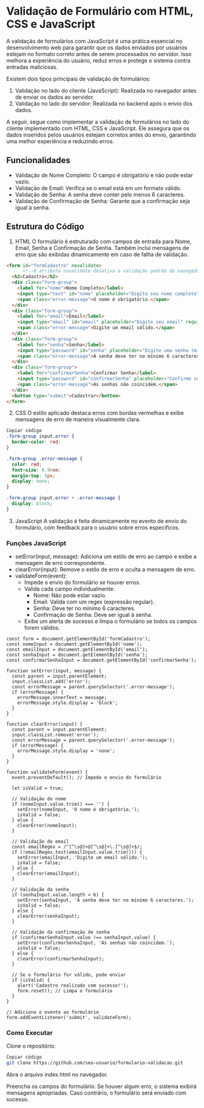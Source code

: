 # Validação de Formulário com HTML, CSS e JavaScript
A validação de formulários com JavaScript é uma prática essencial no desenvolvimento web para garantir que os dados enviados por usuários estejam no formato correto antes de serem processados no servidor. Isso melhora a experiência do usuário, reduz erros e protege o sistema contra entradas maliciosas.

Existem dois tipos principais de validação de formulários:

1. Validação no lado do cliente (JavaScript): Realizada no navegador antes de enviar os dados ao servidor.
2. Validação no lado do servidor: Realizada no backend após o envio dos dados.

A seguir, segue como implementar a validação de formulários no lado do cliente implementado com HTML, CSS e JavaScript. Ele assegura que os dados inseridos pelos usuários estejam corretos antes do envio, garantindo uma melhor experiência e reduzindo erros.

## Funcionalidades
* Validação de Nome Completo: O campo é obrigatório e não pode estar vazio.
* Validação de Email: Verifica se o email está em um formato válido.
* Validação de Senha: A senha deve conter pelo menos 6 caracteres.
* Validação de Confirmação de Senha: Garante que a confirmação seja igual à senha.

## Estrutura do Código
1. HTML
O formulário é estruturado com campos de entrada para Nome, Email, Senha e Confirmação de Senha. Também inclui mensagens de erro que são exibidas dinamicamente em caso de falha de validação.

````html
<form id="formCadastro" novalidate> 
      <!--O atributo novalidate desativa a validação padrão do navegador.-->
  <h2>Cadastro</h2>
  <div class="form-group">
    <label for="nome">Nome Completo</label>
    <input type="text" id="nome" placeholder="Digite seu nome completo" required>
    <span class="error-message">O nome é obrigatório.</span>
  </div>
  <div class="form-group">
    <label for="email">Email</label>
    <input type="email" id="email" placeholder="Digite seu email" required>
    <span class="error-message">Digite um email válido.</span>
  </div>
  <div class="form-group">
    <label for="senha">Senha</label>
    <input type="password" id="senha" placeholder="Digite uma senha (min. 6 caracteres)" required>
    <span class="error-message">A senha deve ter no mínimo 6 caracteres.</span>
  </div>
  <div class="form-group">
    <label for="confirmarSenha">Confirmar Senha</label>
    <input type="password" id="confirmarSenha" placeholder="Confirme sua senha" required>
    <span class="error-message">As senhas não coincidem.</span>
  </div>
  <button type="submit">Cadastrar</button>
</form>
````

2. CSS
O estilo aplicado destaca erros com bordas vermelhas e exibe mensagens de erro de maneira visualmente clara.

````css
Copiar código
.form-group input.error {
  border-color: red;
}

.form-group .error-message {
  color: red;
  font-size: 0.9rem;
  margin-top: 5px;
  display: none;
}

.form-group input.error + .error-message {
  display: block;
}
````

3. JavaScript
A validação é feita dinamicamente no evento de envio do formulário, com feedback para o usuário sobre erros específicos.

### Funções JavaScript

* setError(input, message): Adiciona um estilo de erro ao campo e exibe a mensagem de erro correspondente.
* clearError(input): Remove o estilo de erro e oculta a mensagem de erro.
* validateForm(event):
    * Impede o envio do formulário se houver erros.
    * Valida cada campo individualmente:
        * Nome: Não pode estar vazio.
        * Email: Valida com um regex (expressão regular).
        * Senha: Deve ter no mínimo 6 caracteres.
        * Confirmação de Senha: Deve ser igual à senha.
    * Exibe um alerta de sucesso e limpa o formulário se todos os campos forem válidos.


````JS
const form = document.getElementById('formCadastro');
const nomeInput = document.getElementById('nome');
const emailInput = document.getElementById('email');
const senhaInput = document.getElementById('senha');
const confirmarSenhaInput = document.getElementById('confirmarSenha');

function setError(input, message) {
  const parent = input.parentElement;
  input.classList.add('error');
  const errorMessage = parent.querySelector('.error-message');
  if (errorMessage) {
    errorMessage.innerText = message;
    errorMessage.style.display = 'block';
  }
}

function clearError(input) {
  const parent = input.parentElement;
  input.classList.remove('error');
  const errorMessage = parent.querySelector('.error-message');
  if (errorMessage) {
    errorMessage.style.display = 'none';
  }
}

function validateForm(event) {
  event.preventDefault(); // Impede o envio do formulário

  let isValid = true;

  // Validação do nome
  if (nomeInput.value.trim() === '') {
    setError(nomeInput, 'O nome é obrigatório.');
    isValid = false;
  } else {
    clearError(nomeInput);
  }

  // Validação do email
  const emailRegex = /^[^\s@]+@[^\s@]+\.[^\s@]+$/;
  if (!emailRegex.test(emailInput.value.trim())) {
    setError(emailInput, 'Digite um email válido.');
    isValid = false;
  } else {
    clearError(emailInput);
  }

  // Validação da senha
  if (senhaInput.value.length < 6) {
    setError(senhaInput, 'A senha deve ter no mínimo 6 caracteres.');
    isValid = false;
  } else {
    clearError(senhaInput);
  }

  // Validação da confirmação de senha
  if (confirmarSenhaInput.value !== senhaInput.value) {
    setError(confirmarSenhaInput, 'As senhas não coincidem.');
    isValid = false;
  } else {
    clearError(confirmarSenhaInput);
  }

  // Se o formulário for válido, pode enviar
  if (isValid) {
    alert('Cadastro realizado com sucesso!');
    form.reset(); // Limpa o formulário
  }
}

// Adiciona o evento ao formulário
form.addEventListener('submit', validateForm);
````

### Como Executar
Clone o repositório:

````bash
Copiar código
git clone https://github.com/seu-usuario/formulario-validacao.git
````

Abra o arquivo index.html no navegador.

Preencha os campos do formulário. Se houver algum erro, o sistema exibirá mensagens apropriadas. Caso contrário, o formulário será enviado com sucesso.